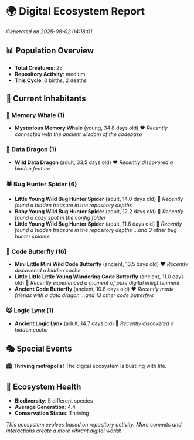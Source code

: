 # 🌍 Digital Ecosystem Report
*Generated on 2025-08-02 04:18:01*

## 📊 Population Overview
- **Total Creatures**: 25
- **Repository Activity**: medium
- **This Cycle**: 0 births, 2 deaths

## 👥 Current Inhabitants

### 🐋 Memory Whale (1)
- **Mysterious Memory Whale** (young, 34.8 days old) ❤️
  *Recently connected with the ancient wisdom of the codebase*

### 🐉 Data Dragon (1)
- **Wild Data Dragon** (adult, 33.5 days old) ❤️
  *Recently discovered a hidden feature*

### 🕷️ Bug Hunter Spider (6)
- **Little Young Wild Bug Hunter Spider** (adult, 14.0 days old) 💛
  *Recently found a hidden treasure in the repository depths*
- **Baby Young Wild Bug Hunter Spider** (adult, 12.2 days old) 💛
  *Recently found a cozy spot in the config folder*
- **Little Young Wild Bug Hunter Spider** (adult, 11.8 days old) 💛
  *Recently found a hidden treasure in the repository depths*
  *...and 3 other bug hunter spiders*

### 🦋 Code Butterfly (16)
- **Mini Little Mini Wild Code Butterfly** (ancient, 13.5 days old) ❤️
  *Recently discovered a hidden cache*
- **Little Little Little Young Wandering Code Butterfly** (ancient, 11.0 days old) 💛
  *Recently experienced a moment of pure digital enlightenment*
- **Ancient Code Butterfly** (ancient, 10.8 days old) ❤️
  *Recently made friends with a data dragon*
  *...and 13 other code butterflys*

### 🐱 Logic Lynx (1)
- **Ancient Logic Lynx** (adult, 14.7 days old) 💚
  *Recently discovered a hidden cache*

## 🎭 Special Events

🏙️ **Thriving metropolis!** The digital ecosystem is bustling with life.

## 🔬 Ecosystem Health
- **Biodiversity**: 5 different species
- **Average Generation**: 4.4
- **Conservation Status**: Thriving

*This ecosystem evolves based on repository activity. More commits and interactions create a more vibrant digital world!*